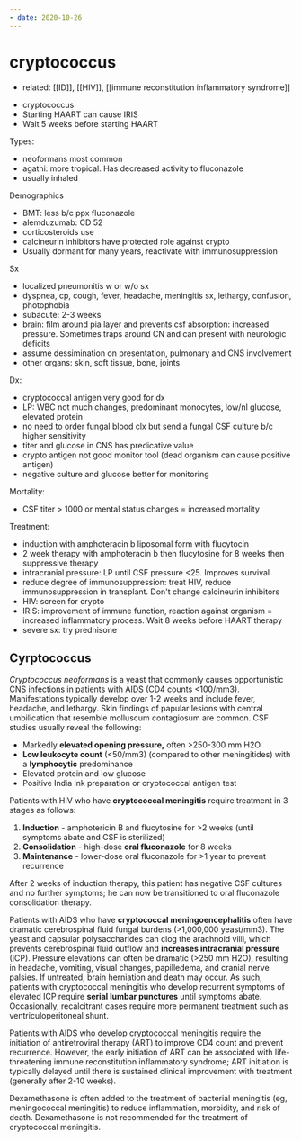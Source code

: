 ```yaml
---
- date: 2020-10-26
---
```


# cryptococcus

- related: [[ID]], [[HIV]], [[immune reconstitution inflammatory syndrome]]

<!-- Don't start HAART with which opportunistic infection with HIV -->

- cryptococcus
- Starting HAART can cause IRIS
- Wait 5 weeks before starting HAART

<!-- ignore -->

Types:

- neoformans most common
- agathi: more tropical. Has decreased activity to fluconazole
- usually inhaled

Demographics

- BMT: less b/c ppx fluconazole
- alemduzumab: CD 52
- corticosteroids use
- calcineurin inhibitors have protected role against crypto
- Usually dormant for many years, reactivate with immunosuppression

Sx

- localized pneumonitis w or w/o sx
- dyspnea, cp, cough, fever, headache, meningitis sx, lethargy, confusion, photophobia
- subacute: 2-3 weeks
- brain: film around pia layer and prevents csf absorption: increased pressure. Sometimes traps around CN and can present with neurologic deficits
- assume dessimination on presentation, pulmonary and CNS involvement
- other organs: skin, soft tissue, bone, joints

Dx:

- cryptococcal antigen very good for dx
- LP: WBC not much changes, predominant monocytes, low/nl glucose, elevated protein
- no need to order fungal blood clx but send a fungal CSF culture b/c higher sensitivity
- titer and glucose in CNS has predicative value
- crypto antigen not good monitor tool (dead organism can cause positive antigen)
- negative culture and glucose better for monitoring

Mortality:

- CSF titer > 1000 or mental status changes = increased mortality

Treatment:

- induction with amphoteracin b liposomal form with flucytocin
- 2 week therapy with amphoteracin b then flucytosine for 8 weeks then suppressive therapy
- intracranial pressure: LP until CSF pressure <25. Improves survival
- reduce degree of immunosuppression: treat HIV, reduce immunosuppression in transplant. Don't change calcineurin inhibitors
- HIV: screen for crypto
- IRIS: improvement of immune function, reaction against organism = increased inflammatory process. Wait 8 weeks before HAART therapy
- severe sx: try prednisone

## Cyrptococcus

<!-- cryptococcus CSF, treatment -->

_Cryptococcus neoformans_ is a yeast that commonly causes opportunistic CNS infections in patients with AIDS (CD4 counts <100/mm3). Manifestations typically develop over 1-2 weeks and include fever, headache, and lethargy. Skin findings of papular lesions with central umbilication that resemble molluscum contagiosum are common. CSF studies usually reveal the following:

- Markedly **elevated opening pressure,** often >250-300 mm H2O
- **Low leukocyte count** (<50/mm3) (compared to other meningitides) with a **lymphocytic** predominance
- Elevated protein and low glucose
- Positive India ink preparation or cryptococcal antigen test

Patients with HIV who have **cryptococcal meningitis** require treatment in 3 stages as follows:

1. **Induction** - amphotericin B and flucytosine for >2 weeks (until symptoms abate and CSF is sterilized)
2. **Consolidation** - high-dose **oral fluconazole** for 8 weeks
3. **Maintenance** - lower-dose oral fluconazole for >1 year to prevent recurrence

After 2 weeks of induction therapy, this patient has negative CSF cultures  and no further symptoms; he can now be transitioned to oral fluconazole  consolidation therapy.

Patients with AIDS who have **cryptococcal meningoencephalitis** often have dramatic cerebrospinal fluid fungal burdens (>1,000,000 yeast/mm3). The yeast and capsular polysaccharides can clog the arachnoid villi, which prevents cerebrospinal fluid outflow and **increases intracranial pressure** (ICP). Pressure elevations can often be dramatic (>250 mm H2O), resulting in headache, vomiting, visual changes, papilledema, and  cranial nerve palsies. If untreated, brain herniation and death may  occur. As such, patients with cryptococcal meningitis who develop  recurrent symptoms of elevated ICP require **serial lumbar punctures** until symptoms abate. Occasionally, recalcitrant cases require more permanent treatment such as ventriculoperitoneal shunt.

Patients with AIDS who develop cryptococcal meningitis require the  initiation of antiretroviral therapy (ART) to improve CD4 count and  prevent recurrence. However, the early initiation of ART can be  associated with life-threatening immune reconstitution inflammatory  syndrome; ART initiation is typically delayed until there is sustained  clinical improvement with treatment (generally after 2-10 weeks).

Dexamethasone is often added to the treatment of bacterial meningitis  (eg, meningococcal meningitis) to reduce inflammation, morbidity, and  risk of death. Dexamethasone is not recommended for the treatment of  cryptococcal meningitis.
